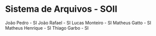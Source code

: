 # Sistema de Arquivos - SOII
João Pedro - SI
João Rafael - SI
Lucas Monteiro - SI
Matheus Gatto - SI
Matheus Henrique - SI
Thiago Garbo - SI
